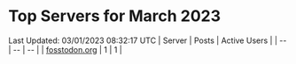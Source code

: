 # Top Servers for March 2023
Last Updated: 03/01/2023 08:32:17 UTC
| Server | Posts | Active Users |
| -- | -- | -- |
| [fosstodon.org](https://fosstodon.org/tags/PowerShell) | 1 | 1 |
